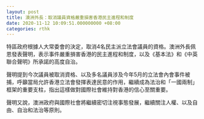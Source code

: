 ```yaml
---
layout: post
title: 澳洲外長：取消議員資格嚴重損害香港民主進程和制度
date: 2020-11-12 10:09:51.000000000 +08:00
categories: rthk
---
```


特區政府根據人大常委會的決定，取消4名民主派立法會議員的資格。澳洲外長佩恩發表聲明，表示事件嚴重損害香港的民主進程和制度，以及《基本法》和《中英聯合聲明》所承諾的高度自治。

聲明提到今次議員被取消資格、以及多名議員涉及今年5月的立法會內會事件被捕，呼籲當局允許香港立法會發揮表達民意的作用，繼續成為法治和「一國兩制」框架的重要支柱，指出這樣做對國際社會維持對香港的信心至關重要。

聲明又說，澳洲政府與國際社會將繼續密切注視事態發展，繼續關注人權、以及自由、自治和法治等原則。
